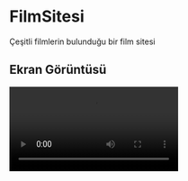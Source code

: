 <h1>FilmSitesi</h1>

Çeşitli filmlerin bulunduğu bir film sitesi

<h2>Ekran Görüntüsü</h2>

![](filmsitesi.mp4)

